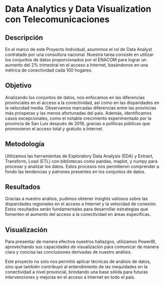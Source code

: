 # Data Analytics y Data Visualization con Telecomunicaciones

## Descripción

En el marco de este Proyecto Individual, asumimos el rol de Data Analyst contratado por una consultora nacional. Nuestra tarea consiste en utilizar los conjuntos de datos proporcionados por el ENACOM para lograr un aumento del 2% trimestral en el acceso a Internet, basándonos en una métrica de conectividad cada 100 hogares.

## Objetivo

Analizando los conjuntos de datos, nos enfocamos en las diferencias provinciales en el acceso a la conectividad, así como en las disparidades en la velocidad media. Observamos marcadas diferencias entre las provincias más prósperas y las menos afortunadas del país. Además, identificamos casos excepcionales, como el notable crecimiento experimentado por la provincia de San Luis después de 2018, gracias a políticas públicas que promovieron el acceso total y gratuito a Internet.

## Metodología

Utilizamos las herramientas de Exploratory Data Analysis (EDA) y Extract, Transform, Load (ETL) con bibliotecas como pandas, maplot, y numpy para procesar y analizar los datos. Estos procesos nos permitieron comprender a fondo las tendencias y patrones presentes en los conjuntos de datos.

## Resultados

Gracias a nuestro análisis, pudimos obtener insights valiosos sobre las disparidades regionales en el acceso a Internet y la velocidad de conexión. Estos resultados serán fundamentales para desarrollar estrategias que fomenten el aumento del acceso a la conectividad en áreas específicas.

## Visualización

Para presentar de manera efectiva nuestros hallazgos, utilizamos PowerBI, aprovechando sus capacidades de visualización para comunicar de manera clara y concisa las conclusiones derivadas de nuestro análisis.

Este proyecto no solo nos permitió aplicar técnicas de análisis de datos, sino que también contribuyó al entendimiento de las inequidades en la conectividad a nivel provincial, brindando una base sólida para futuras intervenciones y mejoras en el acceso a Internet en todo el país.


